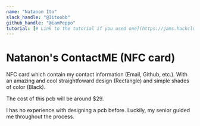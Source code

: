 ```yaml
---
name: "Natanon Ito"
slack_handle: "@Iitoobb"
github_handle: "@iamPeppo"
tutorial: [# Link to the tutorial if you used one](https://jams.hackclub.com/jam/hacker-card)
---
```


# Natanon's ContactME (NFC card)

NFC card which contain my contact information (Email, Github, etc.).
With an amazing and cool straightfoward design (Rectangle) and simple shades of color (Black).

The cost of this pcb will be around $29.

I has no experience with designing a pcb before. Luckily, my senior guided me throughout the process. 
